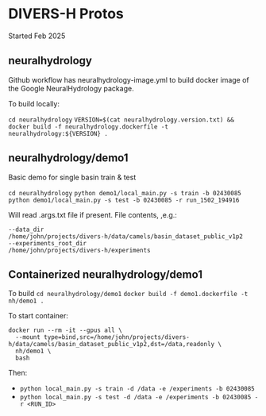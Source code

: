 # DIVERS-H Protos

Started Feb 2025

## neuralhydrology
Github workflow has neuralhydrology-image.yml to build docker image of
the Google NeuralHydrology package.

To build locally:

`cd neuralhydrology`
`VERSION=$(cat neuralhydrology.version.txt) && docker build -f neuralhydrology.dockerfile -t neuralhydrology:${VERSION} .`


## neuralhydrology/demo1

Basic demo for single basin train & test

`cd neuralhydrology`
`python demo1/local_main.py -s train -b 02430085`
`python demo1/local_main.py -s test -b 02430085 -r run_1502_194916`

Will read .args.txt file if present. File contents, ,e.g.:
```
--data_dir
/home/john/projects/divers-h/data/camels/basin_dataset_public_v1p2
--experiments_root_dir
/home/john/projects/divers-h/experiments
```


## Containerized neuralhydrology/demo1

To build
`cd neuralhydrology/demo1`
`docker build -f demo1.dockerfile -t nh/demo1 .`


<!-- To run container
```
docker run --rm -it --gpus all \
  --mount type=bind,src=/home/john/projects/divers-h/data/camels/basin_dataset_public_v1p2,dst=/data \
  nh/demo1 \
  python local_demo1.py -s train -d /data -e /experiments -b 02430085
``` -->

To start container:
```
docker run --rm -it --gpus all \
  --mount type=bind,src=/home/john/projects/divers-h/data/camels/basin_dataset_public_v1p2,dst=/data,readonly \
  nh/demo1 \
  bash
```

Then:
* `python local_main.py -s train -d /data -e /experiments -b 02430085`
* `python local_main.py -s test -d /data -e /experiments -b 02430085 -r <RUN_ID>`
